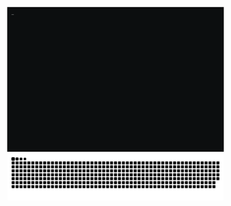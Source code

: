 <picture>
  <source media="(prefers-color-scheme: dark)" srcset="https://raw.githubusercontent.com/AlgoOy/AlgoOy/assets/github-contribution-terminal.gif">
  <source media="(prefers-color-scheme: light)" srcset="https://raw.githubusercontent.com/AlgoOy/AlgoOy/assets/github-contribution-terminal.gif">
  <img alt="github contribution grid snake animation" src="https://raw.githubusercontent.com/AlgoOy/AlgoOy/assets/github-contribution-terminal.gif">
</picture>

<picture>
  <source media="(prefers-color-scheme: dark)" srcset="https://raw.githubusercontent.com/AlgoOy/AlgoOy/output/github-contribution-grid-snake-dark.svg">
  <source media="(prefers-color-scheme: light)" srcset="https://raw.githubusercontent.com/AlgoOy/AlgoOy/output/github-contribution-grid-snake.svg">
  <img alt="github contribution grid snake animation" src="https://raw.githubusercontent.com/AlgoOy/AlgoOy/output/github-contribution-grid-snake.svg">
</picture>